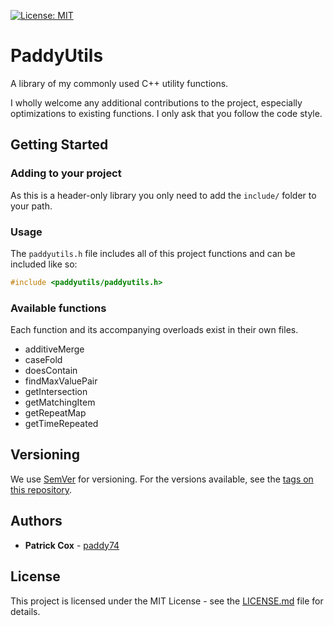 [![License: MIT](https://img.shields.io/badge/License-MIT-yellow.svg)](https://opensource.org/licenses/MIT)

# PaddyUtils

A library of my commonly used C++ utility functions.

I wholly welcome any additional contributions to the project, especially optimizations to existing functions. I only ask that you follow the code style.

## Getting Started

### Adding to your project

As this is a header-only library you only need to add the `include/` folder to your path.

### Usage

The `paddyutils.h` file includes all of this project functions and can be included like so:

```C++
#include <paddyutils/paddyutils.h>
```

### Available functions

Each function and its accompanying overloads exist in their own files.

- additiveMerge
- caseFold
- doesContain
- findMaxValuePair
- getIntersection
- getMatchingItem
- getRepeatMap
- getTimeRepeated

## Versioning

We use [SemVer](http://semver.org/) for versioning. For the versions available, see the [tags on this repository](tags).

## Authors

- **Patrick Cox** - [paddy74](https://github.com/paddy74)

## License

This project is licensed under the MIT License - see the [LICENSE.md](LICENSE.md) file for details.
